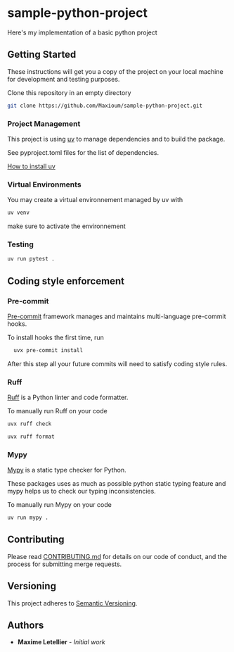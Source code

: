 # sample-python-project

Here's my implementation of a basic python project

## Getting Started

These instructions will get you a copy of the project on your
local machine for development and testing purposes.

Clone this repository in an empty directory

```bash
git clone https://github.com/Maxioum/sample-python-project.git
```

### Project Management

This project is using [uv](https://docs.astral.sh/uv/) to manage dependencies
and to build the package.

See pyproject.toml files for the list of dependencies.

[How to install uv](https://docs.astral.sh/uv/getting-started/installation/)

### Virtual Environments

You may create a virtual environnement managed by uv with

```bash
uv venv
```

make sure to activate the environnement

### Testing

```bash
uv run pytest .
```

## Coding style enforcement

### Pre-commit

[Pre-commit](https://pre-commit.com/) framework manages and maintains multi-language
pre-commit hooks.

To install hooks the first time, run

```bash
  uvx pre-commit install
```

After this step all your future commits will need to satisfy coding style rules.

### Ruff

[Ruff](https://docs.astral.sh/ruff/) is a Python linter and code formatter.

To manually run Ruff on your code

```bash
uvx ruff check
```

```bash
uvx ruff format
```

### Mypy

[Mypy](https://mypy-lang.org/) is a static type checker for Python.

These packages uses as much as possible python static typing feature and mypy helps
us to check our typing inconsistencies.

To manually run Mypy on your code

```bash
uv run mypy .
```

## Contributing

Please read [CONTRIBUTING.md](./CONTRIBUTING.md) for details on our code of
conduct, and the process for submitting merge requests.

## Versioning

This project adheres to [Semantic Versioning](https://semver.org/spec/v2.0.0.html).

## Authors

<!-- markdownlint-disable MD013 -->

- **Maxime Letellier** - _Initial work_

<!-- markdownlint-enable MD013 -->
